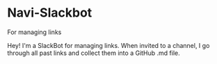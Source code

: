# Navi-Slackbot
For managing links

Hey! I'm a SlackBot for managing links. When invited to a channel, I go through all past links and collect them into a GitHub .md file. 
